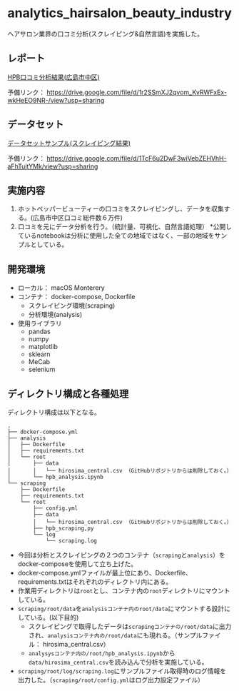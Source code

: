 # analytics_hairsalon_beauty_industry
ヘアサロン業界の口コミ分析(スクレイピング&自然言語)を実施した。

## レポート
[HPB口コミ分析結果(広島市中区)](https://drive.google.com/file/d/1r2SSmXJ2qvom_KvRWFxEx-wkHeEO9NR-/view?usp=sharing)  
  
予備リンク： https://drive.google.com/file/d/1r2SSmXJ2qvom_KvRWFxEx-wkHeEO9NR-/view?usp=sharing

## データセット
[データセットサンプル(スクレイピング結果)](https://drive.google.com/file/d/1TcF6u2DwF3wiVebZEHVhH-aFhTujtYMk/view?usp=sharing)  
  
予備リンク： https://drive.google.com/file/d/1TcF6u2DwF3wiVebZEHVhH-aFhTujtYMk/view?usp=sharing

## 実施内容
1. ホットペッパービューティーの口コミをスクレイピングし、データを収集する。(広島市中区口コミ総件数６万件)
1. 口コミを元にデータ分析を行う。（統計量、可視化、自然言語処理） *公開しているnotebookは分析に使用した全ての地域ではなく、一部の地域をサンプルとしている。

## 開発環境
- ローカル： macOS Monterery
- コンテナ： docker-compose, Dockerfile
  - スクレイピング環境(scraping)
  - 分析環境(analysis)
- 使用ライブラリ
  - pandas
  - numpy
  - matplotlib
  - sklearn
  - MeCab
  - selenium

## ディレクトリ構成と各種処理
ディレクトリ構成は以下となる。
```
.
├── docker-compose.yml
├── analysis
│   ├── Dockerfile
│   ├── requirements.txt
│   └── root
│       ├── data
│       │   └── hirosima_central.csv （GitHubリポジトリからは削除しておく。）
│       └── hpb_analysis.ipynb
└── scraping
    ├── Dockerfile
    ├── requirements.txt
    └── root
        ├── config.yml
        ├── data
        │   └── hirosima_central.csv （GitHubリポジトリからは削除しておく。）
        ├── hpb_scraping,py
        └── log
            └── scraping.log
```   
- 今回は分析とスクレイピングの２つのコンテナ（`scraping`と`analysis`）をdocker-composeを使用して立ち上げた。
- docker-compose.ymlファイルが最上位にあり、Dockerfile、requirements.txtはそれぞれのディレクトリ内にある。
- 作業用ディレクトリは`root`とし、コンテナ内の`root`ディレクトリにマウントしている。
- `scraping/root/data`を`analysisコンテナ内のroot/data`にマウントする設計にしている。(以下目的)
  - スクレイピングで取得したデータは`scrapingコンテナの/root/data`に出力され、`analysisコンテナ内の/root/data`にも現れる。（サンプルファイル： hirosima_central.csv）
  - `analysysコンテナ内の/root/hpb_analysis.ipynb`から`data/hirosima_central.csv`を読み込んで分析を実施している。
- `scraping/root/log/scraping.log`にサンプルファイル取得時のログ情報を出力した。（`scraping/root/config.yml`はログ出力設定ファイル）
